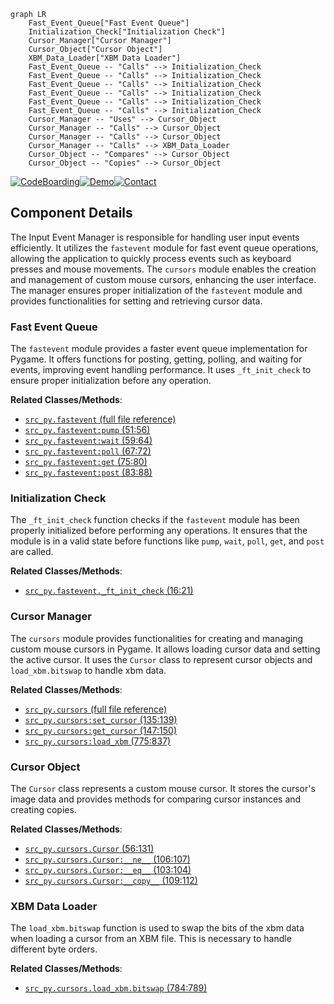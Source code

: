 ```mermaid
graph LR
    Fast_Event_Queue["Fast Event Queue"]
    Initialization_Check["Initialization Check"]
    Cursor_Manager["Cursor Manager"]
    Cursor_Object["Cursor Object"]
    XBM_Data_Loader["XBM Data Loader"]
    Fast_Event_Queue -- "Calls" --> Initialization_Check
    Fast_Event_Queue -- "Calls" --> Initialization_Check
    Fast_Event_Queue -- "Calls" --> Initialization_Check
    Fast_Event_Queue -- "Calls" --> Initialization_Check
    Fast_Event_Queue -- "Calls" --> Initialization_Check
    Fast_Event_Queue -- "Calls" --> Initialization_Check
    Cursor_Manager -- "Uses" --> Cursor_Object
    Cursor_Manager -- "Calls" --> Cursor_Object
    Cursor_Manager -- "Calls" --> Cursor_Object
    Cursor_Manager -- "Calls" --> XBM_Data_Loader
    Cursor_Object -- "Compares" --> Cursor_Object
    Cursor_Object -- "Copies" --> Cursor_Object
```
[![CodeBoarding](https://img.shields.io/badge/Generated%20by-CodeBoarding-9cf?style=flat-square)](https://github.com/CodeBoarding/GeneratedOnBoardings)[![Demo](https://img.shields.io/badge/Try%20our-Demo-blue?style=flat-square)](https://www.codeboarding.org/demo)[![Contact](https://img.shields.io/badge/Contact%20us%20-%20codeboarding@gmail.com-lightgrey?style=flat-square)](mailto:codeboarding@gmail.com)

## Component Details

The Input Event Manager is responsible for handling user input events efficiently. It utilizes the `fastevent` module for fast event queue operations, allowing the application to quickly process events such as keyboard presses and mouse movements. The `cursors` module enables the creation and management of custom mouse cursors, enhancing the user interface. The manager ensures proper initialization of the `fastevent` module and provides functionalities for setting and retrieving cursor data.

### Fast Event Queue
The `fastevent` module provides a faster event queue implementation for Pygame. It offers functions for posting, getting, polling, and waiting for events, improving event handling performance. It uses `_ft_init_check` to ensure proper initialization before any operation.


**Related Classes/Methods**:

- <a href="https://github.com/pygame/pygame/blob/master/src_py/fastevent.py#LNone-LNone" target="_blank" rel="noopener noreferrer">`src_py.fastevent` (full file reference)</a>
- <a href="https://github.com/pygame/pygame/blob/master/src_py/fastevent.py#L51-L56" target="_blank" rel="noopener noreferrer">`src_py.fastevent:pump` (51:56)</a>
- <a href="https://github.com/pygame/pygame/blob/master/src_py/fastevent.py#L59-L64" target="_blank" rel="noopener noreferrer">`src_py.fastevent:wait` (59:64)</a>
- <a href="https://github.com/pygame/pygame/blob/master/src_py/fastevent.py#L67-L72" target="_blank" rel="noopener noreferrer">`src_py.fastevent:poll` (67:72)</a>
- <a href="https://github.com/pygame/pygame/blob/master/src_py/fastevent.py#L75-L80" target="_blank" rel="noopener noreferrer">`src_py.fastevent:get` (75:80)</a>
- <a href="https://github.com/pygame/pygame/blob/master/src_py/fastevent.py#L83-L88" target="_blank" rel="noopener noreferrer">`src_py.fastevent:post` (83:88)</a>


### Initialization Check
The `_ft_init_check` function checks if the `fastevent` module has been properly initialized before performing any operations. It ensures that the module is in a valid state before functions like `pump`, `wait`, `poll`, `get`, and `post` are called.


**Related Classes/Methods**:

- <a href="https://github.com/pygame/pygame/blob/master/src_py/fastevent.py#L16-L21" target="_blank" rel="noopener noreferrer">`src_py.fastevent._ft_init_check` (16:21)</a>


### Cursor Manager
The `cursors` module provides functionalities for creating and managing custom mouse cursors in Pygame. It allows loading cursor data and setting the active cursor. It uses the `Cursor` class to represent cursor objects and `load_xbm.bitswap` to handle xbm data.


**Related Classes/Methods**:

- <a href="https://github.com/pygame/pygame/blob/master/src_py/cursors.py#LNone-LNone" target="_blank" rel="noopener noreferrer">`src_py.cursors` (full file reference)</a>
- <a href="https://github.com/pygame/pygame/blob/master/src_py/cursors.py#L135-L139" target="_blank" rel="noopener noreferrer">`src_py.cursors:set_cursor` (135:139)</a>
- <a href="https://github.com/pygame/pygame/blob/master/src_py/cursors.py#L147-L150" target="_blank" rel="noopener noreferrer">`src_py.cursors:get_cursor` (147:150)</a>
- <a href="https://github.com/pygame/pygame/blob/master/src_py/cursors.py#L775-L837" target="_blank" rel="noopener noreferrer">`src_py.cursors:load_xbm` (775:837)</a>


### Cursor Object
The `Cursor` class represents a custom mouse cursor. It stores the cursor's image data and provides methods for comparing cursor instances and creating copies.


**Related Classes/Methods**:

- <a href="https://github.com/pygame/pygame/blob/master/src_py/cursors.py#L56-L131" target="_blank" rel="noopener noreferrer">`src_py.cursors.Cursor` (56:131)</a>
- <a href="https://github.com/pygame/pygame/blob/master/src_py/cursors.py#L106-L107" target="_blank" rel="noopener noreferrer">`src_py.cursors.Cursor:__ne__` (106:107)</a>
- <a href="https://github.com/pygame/pygame/blob/master/src_py/cursors.py#L103-L104" target="_blank" rel="noopener noreferrer">`src_py.cursors.Cursor:__eq__` (103:104)</a>
- <a href="https://github.com/pygame/pygame/blob/master/src_py/cursors.py#L109-L112" target="_blank" rel="noopener noreferrer">`src_py.cursors.Cursor:__copy__` (109:112)</a>


### XBM Data Loader
The `load_xbm.bitswap` function is used to swap the bits of the xbm data when loading a cursor from an XBM file. This is necessary to handle different byte orders.


**Related Classes/Methods**:

- <a href="https://github.com/pygame/pygame/blob/master/src_py/cursors.py#L784-L789" target="_blank" rel="noopener noreferrer">`src_py.cursors.load_xbm.bitswap` (784:789)</a>